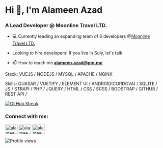 <h1>Hi 👋, I'm Alameen Azad</h1>
<h3>A Lead Developer @ Moonline Travel LTD.</h3>

- 💻 Currently leading an expanding team of 6 developers @[Moonline Travel LTD.](https://www.moonlinetravel.com/)

- Looking to hire developers! If you live in Suly, let's talk.

- 📫 How to reach me **alameen.azad@pm.me**

Stack: VUEJS / NODEJS / MYSQL / APACHE / NGINX

Skills: QUASAR / VUETIFY / ELEMENT UI / ANDROID(CORDOVA) / SQLITE / JS / STRAPI / PHP / JQUERY / HTML / CSS / SCSS / BOOSTRAP / GITHUB / REST API / 

[![GitHub Streak](https://github-readme-streak-stats.herokuapp.com?user=alameenazad&theme=github-dark-blue&hide_border=true&date_format=M%20j%5B%2C%20Y%5D)](https://git.io/streak-stats)
<h3 align="left">Connect with me:</h3>
<p align="left">
<a href="https://www.linkedin.com/in/alameen-azad-4a4428116" target="blank"><img align="center" src="https://cdn.jsdelivr.net/npm/simple-icons@6.20.0/icons/linkedin.svg" alt="alameen azad" height="30" width="40" /></a>
<a href="https://fb.com/Alameen.A.Jasim" target="blank"><img align="center" src="https://cdn.jsdelivr.net/npm/simple-icons@6.20.0/icons/facebook.svg" alt="alameen azad" height="30" width="40" /></a>
<a href="https://instagram.com/alameen_azad" target="blank"><img align="center" src="https://cdn.jsdelivr.net/npm/simple-icons@6.20.0/icons/instagram.svg" alt="alameen_azad" height="30" width="40" /></a>
</p>

![Profile views](https://gpvc.arturio.dev/alameenazad)
